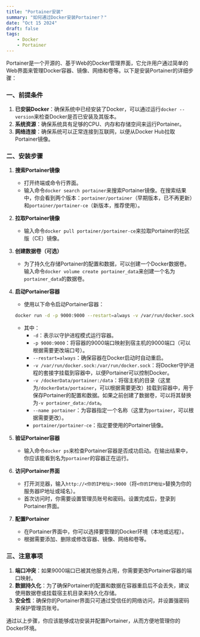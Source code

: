 ```yaml
---
title: "Portainer安装"
summary: "如何通过Docker安装Portainer？"
date: "Oct 15 2024"
draft: false
tags:
    - Docker
    - Portainer
---
```

Portainer是一个开源的、基于Web的Docker管理界面，它允许用户通过简单的Web界面来管理Docker容器、镜像、网络和卷等。以下是安装Portainer的详细步骤：

### 一、前提条件

1. **已安装Docker**：确保系统中已经安装了Docker，可以通过运行`docker --version`来检查Docker是否已安装及其版本。
2. **系统资源**：确保系统具有足够的CPU、内存和存储空间来运行Portainer。
3. **网络连接**：确保系统可以正常连接到互联网，以便从Docker Hub拉取Portainer镜像。

### 二、安装步骤

1. **搜索Portainer镜像**

	* 打开终端或命令行界面。
	* 输入命令`docker search portainer`来搜索Portainer镜像。在搜索结果中，你会看到两个版本：`portainer/portainer`（早期版本，已不再更新）和`portainer/portainer-ce`（新版本，推荐使用）。

2. **拉取Portainer镜像**

	* 输入命令`docker pull portainer/portainer-ce`来拉取Portainer的社区版（CE）镜像。

3. **创建数据卷（可选）**

	* 为了持久化存储Portainer的配置和数据，可以创建一个Docker数据卷。输入命令`docker volume create portainer_data`来创建一个名为`portainer_data`的数据卷。

4. **启动Portainer容器**

	* 使用以下命令启动Portainer容器：
	```bash
	docker run -d -p 9000:9000 --restart=always -v /var/run/docker.sock:/var/run/docker.sock -v /dockerData/portainer:/data --name portainer portainer/portainer-ce
	```
	* 其中：
		+ `-d`：表示以守护进程模式运行容器。
		+ `-p 9000:9000`：将容器的9000端口映射到宿主机的9000端口（可以根据需要更改端口号）。
		+ `--restart=always`：确保容器在Docker启动时自动重启。
		+ `-v /var/run/docker.sock:/var/run/docker.sock`：将Docker守护进程的套接字挂载到容器中，以便Portainer可以控制Docker。
		+ `-v /dockerData/portainer:/data`：将宿主机的目录（这里为`/dockerData/portainer`，可以根据需要更改）挂载到容器中，用于保存Portainer的配置和数据。如果之前创建了数据卷，可以将其替换为`-v portainer_data:/data`。
		+ `--name portainer`：为容器指定一个名称（这里为`portainer`，可以根据需要更改）。
		+ `portainer/portainer-ce`：指定要使用的Portainer镜像。

5. **验证Portainer容器**

	* 输入命令`docker ps`来检查Portainer容器是否成功启动。在输出结果中，你应该能看到名为`portainer`的容器正在运行。

6. **访问Portainer界面**

	* 打开浏览器，输入`http://<你的IP地址>:9000`（将`<你的IP地址>`替换为你的服务器IP地址或域名）。
	* 首次访问时，你需要设置管理员账号和密码。设置完成后，登录到Portainer界面。

7. **配置Portainer**

	* 在Portainer界面中，你可以选择要管理的Docker环境（本地或远程）。
	* 根据需要添加、删除或修改容器、镜像、网络和卷等。

### 三、注意事项

1. **端口冲突**：如果9000端口已被其他服务占用，你需要更改Portainer容器的端口映射。
2. **数据持久化**：为了确保Portainer的配置和数据在容器重启后不会丢失，建议使用数据卷或挂载宿主机目录来持久化存储。
3. **安全性**：确保你的Portainer界面只可通过受信任的网络访问，并设置强密码来保护管理员账号。

通过以上步骤，你应该能够成功安装并配置Portainer，从而方便地管理你的Docker环境。